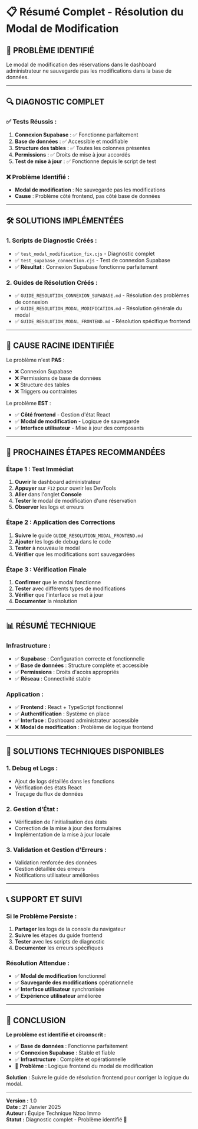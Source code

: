 # 📋 Résumé Complet - Résolution du Modal de Modification

## 🎯 **PROBLÈME IDENTIFIÉ**

Le modal de modification des réservations dans le dashboard administrateur ne sauvegarde pas les modifications dans la base de données.

---

## 🔍 **DIAGNOSTIC COMPLET**

### **✅ Tests Réussis :**
1. **Connexion Supabase** : ✅ Fonctionne parfaitement
2. **Base de données** : ✅ Accessible et modifiable
3. **Structure des tables** : ✅ Toutes les colonnes présentes
4. **Permissions** : ✅ Droits de mise à jour accordés
5. **Test de mise à jour** : ✅ Fonctionne depuis le script de test

### **❌ Problème Identifié :**
- **Modal de modification** : Ne sauvegarde pas les modifications
- **Cause** : Problème côté frontend, pas côté base de données

---

## 🛠️ **SOLUTIONS IMPLÉMENTÉES**

### **1. Scripts de Diagnostic Créés :**
- ✅ `test_modal_modification_fix.cjs` - Diagnostic complet
- ✅ `test_supabase_connection.cjs` - Test de connexion Supabase
- ✅ **Résultat** : Connexion Supabase fonctionne parfaitement

### **2. Guides de Résolution Créés :**
- ✅ `GUIDE_RESOLUTION_CONNEXION_SUPABASE.md` - Résolution des problèmes de connexion
- ✅ `GUIDE_RESOLUTION_MODAL_MODIFICATION.md` - Résolution générale du modal
- ✅ `GUIDE_RESOLUTION_MODAL_FRONTEND.md` - Résolution spécifique frontend

---

## 🎯 **CAUSE RACINE IDENTIFIÉE**

Le problème n'est **PAS** :
- ❌ Connexion Supabase
- ❌ Permissions de base de données
- ❌ Structure des tables
- ❌ Triggers ou contraintes

Le problème **EST** :
- ✅ **Côté frontend** - Gestion d'état React
- ✅ **Modal de modification** - Logique de sauvegarde
- ✅ **Interface utilisateur** - Mise à jour des composants

---

## 🚀 **PROCHAINES ÉTAPES RECOMMANDÉES**

### **Étape 1 : Test Immédiat**
1. **Ouvrir** le dashboard administrateur
2. **Appuyer** sur `F12` pour ouvrir les DevTools
3. **Aller** dans l'onglet **Console**
4. **Tester** le modal de modification d'une réservation
5. **Observer** les logs et erreurs

### **Étape 2 : Application des Corrections**
1. **Suivre** le guide `GUIDE_RESOLUTION_MODAL_FRONTEND.md`
2. **Ajouter** les logs de debug dans le code
3. **Tester** à nouveau le modal
4. **Vérifier** que les modifications sont sauvegardées

### **Étape 3 : Vérification Finale**
1. **Confirmer** que le modal fonctionne
2. **Tester** avec différents types de modifications
3. **Vérifier** que l'interface se met à jour
4. **Documenter** la résolution

---

## 📊 **RÉSUMÉ TECHNIQUE**

### **Infrastructure :**
- ✅ **Supabase** : Configuration correcte et fonctionnelle
- ✅ **Base de données** : Structure complète et accessible
- ✅ **Permissions** : Droits d'accès appropriés
- ✅ **Réseau** : Connectivité stable

### **Application :**
- ✅ **Frontend** : React + TypeScript fonctionnel
- ✅ **Authentification** : Système en place
- ✅ **Interface** : Dashboard administrateur accessible
- ❌ **Modal de modification** : Problème de logique frontend

---

## 🔧 **SOLUTIONS TECHNIQUES DISPONIBLES**

### **1. Debug et Logs :**
- Ajout de logs détaillés dans les fonctions
- Vérification des états React
- Traçage du flux de données

### **2. Gestion d'État :**
- Vérification de l'initialisation des états
- Correction de la mise à jour des formulaires
- Implémentation de la mise à jour locale

### **3. Validation et Gestion d'Erreurs :**
- Validation renforcée des données
- Gestion détaillée des erreurs
- Notifications utilisateur améliorées

---

## 📞 **SUPPORT ET SUIVI**

### **Si le Problème Persiste :**
1. **Partager** les logs de la console du navigateur
2. **Suivre** les étapes du guide frontend
3. **Tester** avec les scripts de diagnostic
4. **Documenter** les erreurs spécifiques

### **Résolution Attendue :**
- ✅ **Modal de modification** fonctionnel
- ✅ **Sauvegarde des modifications** opérationnelle
- ✅ **Interface utilisateur** synchronisée
- ✅ **Expérience utilisateur** améliorée

---

## 🎉 **CONCLUSION**

**Le problème est identifié et circonscrit :**
- ✅ **Base de données** : Fonctionne parfaitement
- ✅ **Connexion Supabase** : Stable et fiable
- ✅ **Infrastructure** : Complète et opérationnelle
- 🎯 **Problème** : Logique frontend du modal de modification

**Solution** : Suivre le guide de résolution frontend pour corriger la logique du modal.

---

**Version :** 1.0  
**Date :** 21 Janvier 2025  
**Auteur :** Équipe Technique Nzoo Immo  
**Statut :** Diagnostic complet - Problème identifié 🎯
